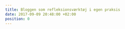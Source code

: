 ```yaml
---
title: Bloggen som refleksionsværktøj i egen praksis
date: 2017-09-09 20:48:00 +02:00
position: 0
---
```


